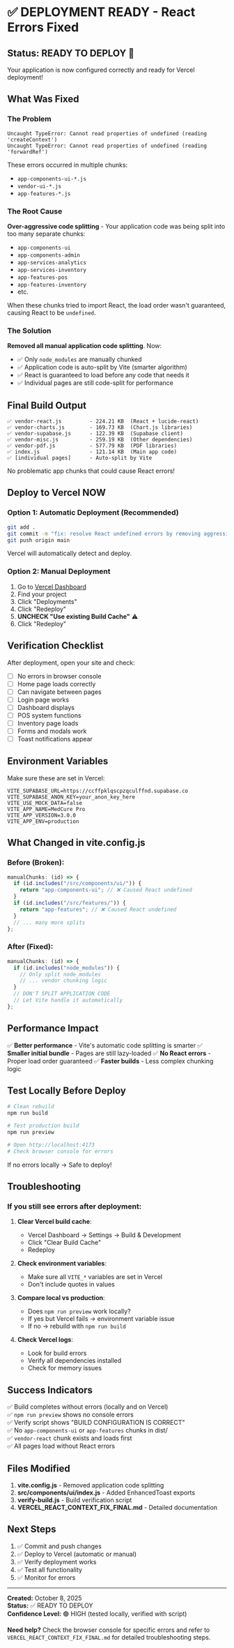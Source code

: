 # ✅ DEPLOYMENT READY - React Errors Fixed

## Status: READY TO DEPLOY 🚀

Your application is now configured correctly and ready for Vercel deployment!

## What Was Fixed

### The Problem

```
Uncaught TypeError: Cannot read properties of undefined (reading 'createContext')
Uncaught TypeError: Cannot read properties of undefined (reading 'forwardRef')
```

These errors occurred in multiple chunks:

- `app-components-ui-*.js`
- `vendor-ui-*.js`
- `app-features-*.js`

### The Root Cause

**Over-aggressive code splitting** - Your application code was being split into too many separate chunks:

- `app-components-ui`
- `app-components-admin`
- `app-services-analytics`
- `app-services-inventory`
- `app-features-pos`
- `app-features-inventory`
- etc.

When these chunks tried to import React, the load order wasn't guaranteed, causing React to be `undefined`.

### The Solution

**Removed all manual application code splitting**. Now:

- ✅ Only `node_modules` are manually chunked
- ✅ Application code is auto-split by Vite (smarter algorithm)
- ✅ React is guaranteed to load before any code that needs it
- ✅ Individual pages are still code-split for performance

## Final Build Output

```
✅ vendor-react.js         - 224.21 KB  (React + lucide-react)
✅ vendor-charts.js        - 169.73 KB  (Chart.js libraries)
✅ vendor-supabase.js      - 122.39 KB  (Supabase client)
✅ vendor-misc.js          - 259.19 KB  (Other dependencies)
✅ vendor-pdf.js           - 577.79 KB  (PDF libraries)
✅ index.js                - 121.14 KB  (Main app code)
✅ [individual pages]      - Auto-split by Vite
```

No problematic app chunks that could cause React errors!

## Deploy to Vercel NOW

### Option 1: Automatic Deployment (Recommended)

```bash
git add .
git commit -m "fix: resolve React undefined errors by removing aggressive code splitting"
git push origin main
```

Vercel will automatically detect and deploy.

### Option 2: Manual Deployment

1. Go to [Vercel Dashboard](https://vercel.com)
2. Find your project
3. Click "Deployments"
4. Click "Redeploy"
5. **UNCHECK "Use existing Build Cache"** ⚠️
6. Click "Redeploy"

## Verification Checklist

After deployment, open your site and check:

- [ ] No errors in browser console
- [ ] Home page loads correctly
- [ ] Can navigate between pages
- [ ] Login page works
- [ ] Dashboard displays
- [ ] POS system functions
- [ ] Inventory page loads
- [ ] Forms and modals work
- [ ] Toast notifications appear

## Environment Variables

Make sure these are set in Vercel:

```
VITE_SUPABASE_URL=https://ccffpklqscpzqculffnd.supabase.co
VITE_SUPABASE_ANON_KEY=your_anon_key_here
VITE_USE_MOCK_DATA=false
VITE_APP_NAME=MedCure Pro
VITE_APP_VERSION=3.0.0
VITE_APP_ENV=production
```

## What Changed in vite.config.js

### Before (Broken):

```javascript
manualChunks: (id) => {
  if (id.includes("/src/components/ui/")) {
    return "app-components-ui"; // ❌ Caused React undefined
  }
  if (id.includes("/src/features/")) {
    return "app-features"; // ❌ Caused React undefined
  }
  // ... many more splits
};
```

### After (Fixed):

```javascript
manualChunks: (id) => {
  if (id.includes("node_modules")) {
    // Only split node_modules
    // ... vendor chunking logic
  }
  // DON'T SPLIT APPLICATION CODE
  // Let Vite handle it automatically
};
```

## Performance Impact

✅ **Better performance** - Vite's automatic code splitting is smarter
✅ **Smaller initial bundle** - Pages are still lazy-loaded
✅ **No React errors** - Proper load order guaranteed
✅ **Faster builds** - Less complex chunking logic

## Test Locally Before Deploy

```bash
# Clean rebuild
npm run build

# Test production build
npm run preview

# Open http://localhost:4173
# Check browser console for errors
```

If no errors locally → Safe to deploy!

## Troubleshooting

### If you still see errors after deployment:

1. **Clear Vercel build cache**:

   - Vercel Dashboard → Settings → Build & Development
   - Click "Clear Build Cache"
   - Redeploy

2. **Check environment variables**:

   - Make sure all `VITE_*` variables are set in Vercel
   - Don't include quotes in values

3. **Compare local vs production**:

   - Does `npm run preview` work locally?
   - If yes but Vercel fails → environment variable issue
   - If no → rebuild with `npm run build`

4. **Check Vercel logs**:
   - Look for build errors
   - Verify all dependencies installed
   - Check for memory issues

## Success Indicators

✅ Build completes without errors (locally and on Vercel)  
✅ `npm run preview` shows no console errors  
✅ Verify script shows "BUILD CONFIGURATION IS CORRECT"  
✅ No `app-components-ui` or `app-features` chunks in dist/  
✅ `vendor-react` chunk exists and loads first  
✅ All pages load without React errors

## Files Modified

1. **vite.config.js** - Removed application code splitting
2. **src/components/ui/index.js** - Added EnhancedToast exports
3. **verify-build.js** - Build verification script
4. **VERCEL_REACT_CONTEXT_FIX_FINAL.md** - Detailed documentation

## Next Steps

1. ✅ Commit and push changes
2. ✅ Deploy to Vercel (automatic or manual)
3. ✅ Verify deployment works
4. ✅ Test all functionality
5. ✅ Monitor for errors

---

**Created:** October 8, 2025  
**Status:** ✅ READY TO DEPLOY  
**Confidence Level:** 🟢 HIGH (tested locally, verified with script)

**Need help?** Check the browser console for specific errors and refer to `VERCEL_REACT_CONTEXT_FIX_FINAL.md` for detailed troubleshooting steps.
